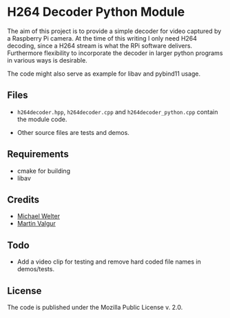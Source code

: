 H264 Decoder Python Module
==========================

The aim of this project is to provide a simple decoder for video
captured by a Raspberry Pi camera. At the time of this writing I only
need H264 decoding, since a H264 stream is what the RPi software 
delivers. Furthermore flexibility to incorporate the decoder in larger
python programs in various ways is desirable.

The code might also serve as example for libav and pybind11 usage.


Files
-----
* `h264decoder.hpp`, `h264decoder.cpp` and `h264decoder_python.cpp` contain the module code.

* Other source files are tests and demos.


Requirements
------------
* cmake for building
* libav

Credits
-------
* [Michael Welter](https://github.com/DaWelter)
* [Martin Valgur](https://github.com/valgur)

Todo
----

* Add a video clip for testing and remove hard coded file names in demos/tests.


License
-------
The code is published under the Mozilla Public License v. 2.0. 
